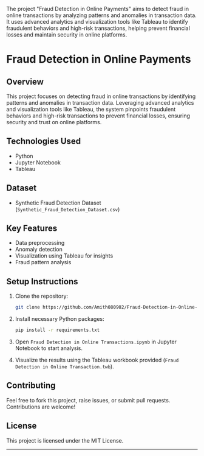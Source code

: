 The project "Fraud Detection in Online Payments" aims to detect fraud in online transactions by analyzing patterns and anomalies in transaction data. It uses advanced analytics and visualization tools like Tableau to identify fraudulent behaviors and high-risk transactions, helping prevent financial losses and maintain security in online platforms.

# Fraud Detection in Online Payments

## Overview

This project focuses on detecting fraud in online transactions by identifying patterns and anomalies in transaction data. Leveraging advanced analytics and visualization tools like Tableau, the system pinpoints fraudulent behaviors and high-risk transactions to prevent financial losses, ensuring security and trust on online platforms.

## Technologies Used

- Python
- Jupyter Notebook
- Tableau

## Dataset

- Synthetic Fraud Detection Dataset (`Synthetic_Fraud_Detection_Dataset.csv`)

## Key Features

- Data preprocessing
- Anomaly detection
- Visualization using Tableau for insights
- Fraud pattern analysis

## Setup Instructions

1. Clone the repository:
    ```bash
    git clone https://github.com/Amith080902/Fraud-Detection-in-Online-Payments.git
    ```

2. Install necessary Python packages:
    ```bash
    pip install -r requirements.txt
    ```

3. Open `Fraud Detection in Online Transactions.ipynb` in Jupyter Notebook to start analysis.

4. Visualize the results using the Tableau workbook provided (`Fraud Detection in Online Transaction.twb`).

## Contributing

Feel free to fork this project, raise issues, or submit pull requests. Contributions are welcome!

## License

This project is licensed under the MIT License.

---
